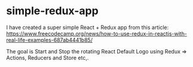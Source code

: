 # simple-redux-app

I have created a super simple React + Redux app from this article: https://www.freecodecamp.org/news/how-to-use-redux-in-reactjs-with-real-life-examples-687ab4441b85/

The goal is Start and Stop the rotating React Default Logo using Redux => Actions, Reducers and Store etc,.

